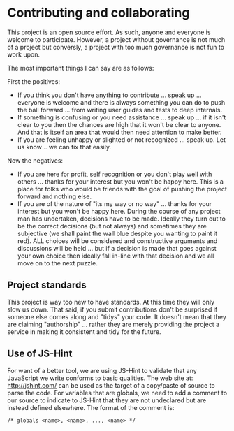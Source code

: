 # Contributing and collaborating
This project is an open source effort.  As such, anyone and everyone is welcome to participate.
However, a project without governance is not much of a project but conversly, a project with too
much governance is not fun to work upon.

The most important things I can say are as follows:

First the positives:

* If you think you don't have anything to contribute ... speak up ... everyone is welcome and
there is always something you can do to push the ball forward ... from writing user guides and
tests to deep internals.
* If something is confusing or you need assistance ... speak up ... if it isn't clear to you then the
chances are high that it won't be clear to anyone.  And that is itself an area that would then need
attention to make better.
* If you are feeling unhappy or slighted or not recognized ... speak up.  Let us know .. we can fix
that easily.

Now the negatives:

* If you are here for profit, self recognition or you don't play well with others ... thanks for your
interest but you won't be happy here.  This is a place for folks who would be friends with the goal of
pushing the project forward and nothing else.
* If you are of the nature of "its my way or no way" ... thanks for your interest but you won't be happy
here.  During the course of any project man has undertaken, decisions have to be made.  Ideally they turn
out to be the correct decisions (but not always) and sometimes they are subjective (we shall paint the wall
blue despite you wanting to paint it red).  ALL choices will be considered and constructive arguments and
discussions will be held ... but if a decision is made that goes against your own choice then ideally fall
in-line with that decision and we all move on to the next puzzle.

## Project standards
This project is way too new to have standards.  At this time they will only slow us down.  That said,
if you submit contributions don't be surprised if someone else comes along and "tidys" your code.
It doesn't mean that they are claiming "authorship" ... rather they are merely providing the project a service
in making it consistent and tidy for the future.

## Use of JS-Hint
For want of a better tool, we are using JS-Hint to validate that any JavaScript we write conforms to 
basic qualities.  The web site at:  http://jshint.com/ can be used as the target of a copy/paste of
source to parse the code.  For variables that are globals, we need to add a comment to our source
to indicate to JS-Hint that they are not undeclared but are instead defined elsewhere.  The format
of the comment is:

```
/* globals <name>, <name>, ..., <name> */
```
